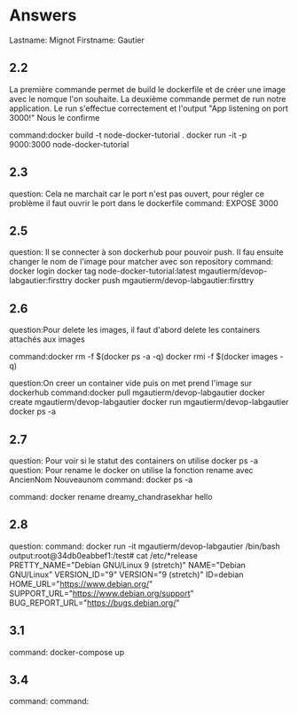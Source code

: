 # Answers

Lastname: Mignot
Firstname: Gautier

## 2.2
La première commande permet de build le dockerfile et de créer une image avec
le nomque l'on souhaite. La deuxième commande permet de run notre application.
Le run s'effectue correctement et l'output "App listening on port 3000!" Nous le confirme

command:docker build -t node-docker-tutorial .
docker run -it -p 9000:3000 node-docker-tutorial

## 2.3
question: Cela ne marchait car le port n'est pas ouvert, pour régler ce problème 
il faut ouvrir le port dans le dockerfile
command: EXPOSE 3000 

## 2.5
question: Il se connecter à son dockerhub pour pouvoir push. Il fau ensuite changer
le nom de l'image pour matcher avec son repository
command: docker login
docker tag node-docker-tutorial:latest mgautierm/devop-labgautier:firsttry
docker push mgautierm/devop-labgautier:firsttry
## 2.6

question:Pour delete les images, il faut d'abord delete les containers attachés 
aux images

command:docker rm -f $(docker ps -a -q)
docker rmi -f $(docker images -q)


question:On creer un container vide puis on met prend l'image sur dockerhub
command:docker pull mgautierm/devop-labgautier
docker create mgautierm/devop-labgautier
docker run mgautierm/devop-labgautier
docker ps -a

## 2.7
question: Pour voir si le statut des containers on utilise docker ps -a
question: Pour rename le docker on utilise la fonction rename avec AncienNom
Nouveaunom
command: docker ps -a

command: docker rename dreamy_chandrasekhar hello

## 2.8
question:
command: docker run -it mgautierm/devop-labgautier /bin/bash
output:root@34db0eabbef1:/test# cat /etc/*release
PRETTY_NAME="Debian GNU/Linux 9 (stretch)"
NAME="Debian GNU/Linux"
VERSION_ID="9"
VERSION="9 (stretch)"
ID=debian
HOME_URL="https://www.debian.org/"
SUPPORT_URL="https://www.debian.org/support"
BUG_REPORT_URL="https://bugs.debian.org/"
## 3.1
command: docker-compose up

## 3.4
command:
command:
